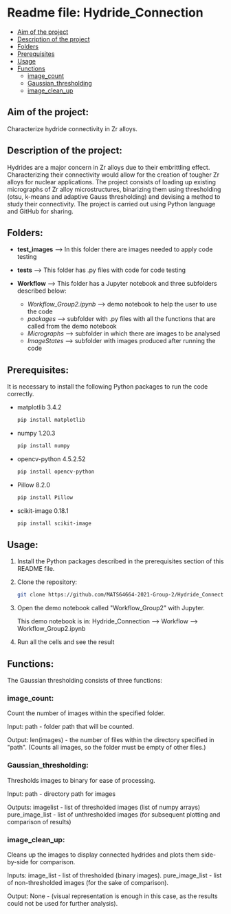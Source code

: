 # Readme file: Hydride_Connection

- [Aim of the project](#aim-of-the-project)
- [Description of the project](#description-of-the-project)
- [Folders](#folders)
- [Prerequisites](#prerequisites)
- [Usage](#usage)
- [Functions](#functions)
  - [image_count](#image_count)
  - [Gaussian_thresholding](#Gaussian_thresholding)
  - [image_clean_up](#image_clean_up)


## Aim of the project: 
Characterize hydride connectivity in Zr alloys.

## Description of the project:
Hydrides are a major concern in Zr alloys due to their embrittling effect. Characterizing their connectivity would allow for the creation of tougher Zr alloys for nuclear applications. The project consists of loading up existing micrographs of Zr alloy microstructures, binarizing them using thresholding (otsu, k-means and adaptive Gauss thresholding) and devising a method to study their connectivity. The project is carried out using Python language and GitHub for sharing.


## Folders:

- **test_images** --> In this folder there are images needed to apply code testing

- **tests** -->  This folder has .py files with code for code testing

- **Workflow** --> This folder has a Jupyter notebook and three subfolders described below:
     - _Workflow_Group2.ipynb_ --> demo notebook to help the user to use the code
     - _packages_ --> subfolder with .py files with all the functions that are called from the demo notebook
     - _Micrographs_ --> subfolder in which there are images to be analysed
     - _ImageStates_ --> subfolder with images produced after running the code
     
         
## Prerequisites:

It is necessary to install the following Python packages to run the code correctly.

* matplotlib 3.4.2
  ```sh
  pip install matplotlib
  ```
* numpy 1.20.3
  ```sh
  pip install numpy
  ```
* opencv-python 4.5.2.52
  ```sh
  pip install opencv-python
  ```
* Pillow 8.2.0
  ```sh
  pip install Pillow 
  ```
* scikit-image 0.18.1
  ```sh
  pip install scikit-image
  ```
  

## Usage:
 
1. Install the Python packages described in the prerequisites section of this README file.
2. Clone the repository:
   ```sh
   git clone https://github.com/MATS64664-2021-Group-2/Hydride_Connection.git
   ```
3. Open the demo notebook called "Workflow_Group2" with Jupyter.

     This demo notebook is in: Hydride_Connection --> Workflow --> Workflow_Group2.ipynb

4. Run all the cells and see the result

## Functions:

The Gaussian thresholding consists of three functions:

### image_count:

Count the number of images within the specified folder.

Input:
path - folder path that will be counted.

Output:
len(images) - the number of files within the directory specified in "path". (Counts all images, so the folder must be empty of other files.)

### Gaussian_thresholding:

Thresholds images to binary for ease of processing.

Input:
path - directory path for images

Outputs:
imagelist - list of thresholded images (list of numpy arrays)
pure_image_list - list of unthresholded images (for subsequent plotting and comparison of results)

### image_clean_up:

Cleans up the images to display connected hydrides and plots them side-by-side for comparison.

Inputs:
image_list - list of thresholded (binary images).
pure_image_list - list of non-thresholded images (for the sake of comparison).

Output:
None - (visual representation is enough in this case, as the results could not be used for further analysis).
            

